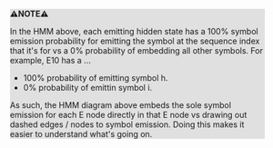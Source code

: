 <div style="margin:2em; background-color: #e0e0e0;">

<strong>⚠️NOTE️️️⚠️</strong>

In the HMM above, each emitting hidden state has a 100% symbol emission probability for emitting the symbol at the sequence index that it's for vs a 0% probability of embedding all other symbols. For example, E10 has a ...

 * 100% probability of emitting symbol h.
 * 0% probability of emittin symbol i.

As such, the HMM diagram above embeds the sole symbol emission for each E node directly in that E node vs drawing out dashed edges / nodes to symbol emission. Doing this makes it easier to understand what's going on.
</div>

